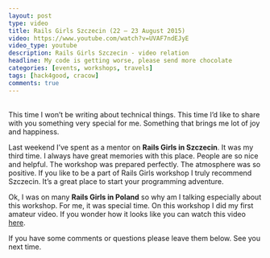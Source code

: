 ```yaml
---
layout: post
type: video
title: Rails Girls Szczecin (22 – 23 August 2015)
video: https://www.youtube.com/watch?v=UVAF7ndEJyE
video_type: youtube
description: Rails Girls Szczecin - video relation
headline: My code is getting worse, please send more chocolate
categories: [events, workshops, travels]
tags: [hack4good, cracow]
comments: true
---
```


<br>
This time I won’t be writing about technical things. This time I’d like to share with you something very special for me. Something that brings me lot of joy and happiness.

Last weekend I’ve spent as a mentor on **Rails Girls in Szczecin**. It was my third time. I always have great memories with this place. People are so nice and helpful. The workshop was prepared perfectly. The atmosphere was so positive. If you like to be a part of Rails Girls workshop I truly recommend Szczecin. It’s a great place to start your programming adventure.

Ok, I was on many **Rails Girls in Poland** so why am I talking especially about this workshop. For me, it was special time. On this workshop I did my first amateur video. If you wonder how it looks like you can watch this video [here](https://www.youtube.com/watch?v=UVAF7ndEJyE).

If you have some comments or questions please leave them below. See you next time.
